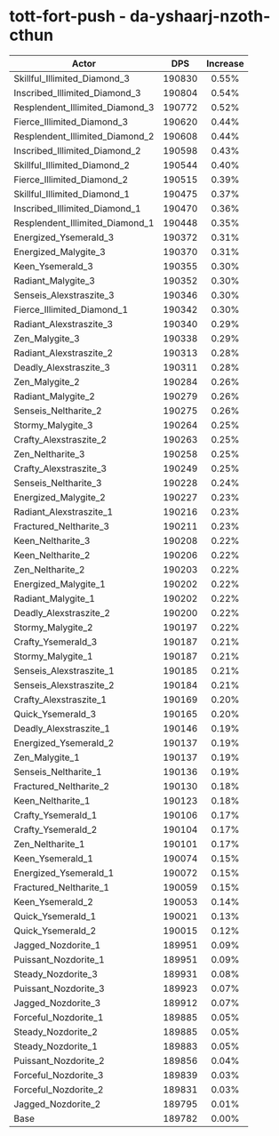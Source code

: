 # tott-fort-push - da-yshaarj-nzoth-cthun
| Actor | DPS | Increase |
|---|:---:|:---:|
|Skillful_Illimited_Diamond_3|190830|0.55%|
|Inscribed_Illimited_Diamond_3|190804|0.54%|
|Resplendent_Illimited_Diamond_3|190772|0.52%|
|Fierce_Illimited_Diamond_3|190620|0.44%|
|Resplendent_Illimited_Diamond_2|190608|0.44%|
|Inscribed_Illimited_Diamond_2|190598|0.43%|
|Skillful_Illimited_Diamond_2|190544|0.40%|
|Fierce_Illimited_Diamond_2|190515|0.39%|
|Skillful_Illimited_Diamond_1|190475|0.37%|
|Inscribed_Illimited_Diamond_1|190470|0.36%|
|Resplendent_Illimited_Diamond_1|190448|0.35%|
|Energized_Ysemerald_3|190372|0.31%|
|Energized_Malygite_3|190370|0.31%|
|Keen_Ysemerald_3|190355|0.30%|
|Radiant_Malygite_3|190352|0.30%|
|Senseis_Alexstraszite_3|190346|0.30%|
|Fierce_Illimited_Diamond_1|190342|0.30%|
|Radiant_Alexstraszite_3|190340|0.29%|
|Zen_Malygite_3|190338|0.29%|
|Radiant_Alexstraszite_2|190313|0.28%|
|Deadly_Alexstraszite_3|190311|0.28%|
|Zen_Malygite_2|190284|0.26%|
|Radiant_Malygite_2|190279|0.26%|
|Senseis_Neltharite_2|190275|0.26%|
|Stormy_Malygite_3|190264|0.25%|
|Crafty_Alexstraszite_2|190263|0.25%|
|Zen_Neltharite_3|190258|0.25%|
|Crafty_Alexstraszite_3|190249|0.25%|
|Senseis_Neltharite_3|190228|0.24%|
|Energized_Malygite_2|190227|0.23%|
|Radiant_Alexstraszite_1|190216|0.23%|
|Fractured_Neltharite_3|190211|0.23%|
|Keen_Neltharite_3|190208|0.22%|
|Keen_Neltharite_2|190206|0.22%|
|Zen_Neltharite_2|190203|0.22%|
|Energized_Malygite_1|190202|0.22%|
|Radiant_Malygite_1|190202|0.22%|
|Deadly_Alexstraszite_2|190200|0.22%|
|Stormy_Malygite_2|190197|0.22%|
|Crafty_Ysemerald_3|190187|0.21%|
|Stormy_Malygite_1|190187|0.21%|
|Senseis_Alexstraszite_1|190185|0.21%|
|Senseis_Alexstraszite_2|190184|0.21%|
|Crafty_Alexstraszite_1|190169|0.20%|
|Quick_Ysemerald_3|190165|0.20%|
|Deadly_Alexstraszite_1|190146|0.19%|
|Energized_Ysemerald_2|190137|0.19%|
|Zen_Malygite_1|190137|0.19%|
|Senseis_Neltharite_1|190136|0.19%|
|Fractured_Neltharite_2|190130|0.18%|
|Keen_Neltharite_1|190123|0.18%|
|Crafty_Ysemerald_1|190106|0.17%|
|Crafty_Ysemerald_2|190104|0.17%|
|Zen_Neltharite_1|190101|0.17%|
|Keen_Ysemerald_1|190074|0.15%|
|Energized_Ysemerald_1|190072|0.15%|
|Fractured_Neltharite_1|190059|0.15%|
|Keen_Ysemerald_2|190053|0.14%|
|Quick_Ysemerald_1|190021|0.13%|
|Quick_Ysemerald_2|190015|0.12%|
|Jagged_Nozdorite_1|189951|0.09%|
|Puissant_Nozdorite_1|189951|0.09%|
|Steady_Nozdorite_3|189931|0.08%|
|Puissant_Nozdorite_3|189923|0.07%|
|Jagged_Nozdorite_3|189912|0.07%|
|Forceful_Nozdorite_1|189885|0.05%|
|Steady_Nozdorite_2|189885|0.05%|
|Steady_Nozdorite_1|189883|0.05%|
|Puissant_Nozdorite_2|189856|0.04%|
|Forceful_Nozdorite_3|189839|0.03%|
|Forceful_Nozdorite_2|189831|0.03%|
|Jagged_Nozdorite_2|189795|0.01%|
|Base|189782|0.00%|

